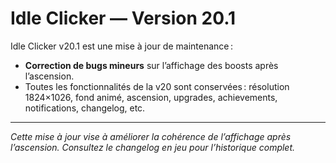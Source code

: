 # Idle Clicker — Version 20.1

Idle Clicker v20.1 est une mise à jour de maintenance :

- **Correction de bugs mineurs** sur l’affichage des boosts après l’ascension.
- Toutes les fonctionnalités de la v20 sont conservées : résolution 1824×1026, fond animé, ascension, upgrades, achievements, notifications, changelog, etc.

---

*Cette mise à jour vise à améliorer la cohérence de l’affichage après l’ascension. Consultez le changelog en jeu pour l’historique complet.*
